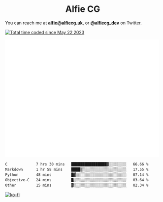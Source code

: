 <h1 align="center">Alfie CG</h1>

You can reach me at **alfie@alfiecg.uk**, or **[@alfiecg_dev](https://twitter.com/alfiecg_dev)** on Twitter.

<a href="https://wakatime.com/@61592169-b9cf-4af8-b6fa-8ac7d4369b01"><img src="https://wakatime.com/badge/user/61592169-b9cf-4af8-b6fa-8ac7d4369b01.svg" alt="Total time coded since May 22 2023" /></a>


<img align="center" src="/github-metrics.svg" alt="Metrics" width="500">

 <!--[![GitHub Streak](https://streak-stats.demolab.com/?user=alfiecg24)](https://git.io/streak-stats)-->

<!--START_SECTION:waka-->

```txt
C             7 hrs 30 mins   ████████████████▓░░░░░░░░   66.66 %
Markdown      1 hr 58 mins    ████▒░░░░░░░░░░░░░░░░░░░░   17.55 %
Python        48 mins         █▓░░░░░░░░░░░░░░░░░░░░░░░   07.14 %
Objective-C   24 mins         █░░░░░░░░░░░░░░░░░░░░░░░░   03.64 %
Other         15 mins         ▓░░░░░░░░░░░░░░░░░░░░░░░░   02.34 %
```

<!--END_SECTION:waka-->

[![ko-fi](https://ko-fi.com/img/githubbutton_sm.svg)](https://ko-fi.com/M4M5R3BHU)
